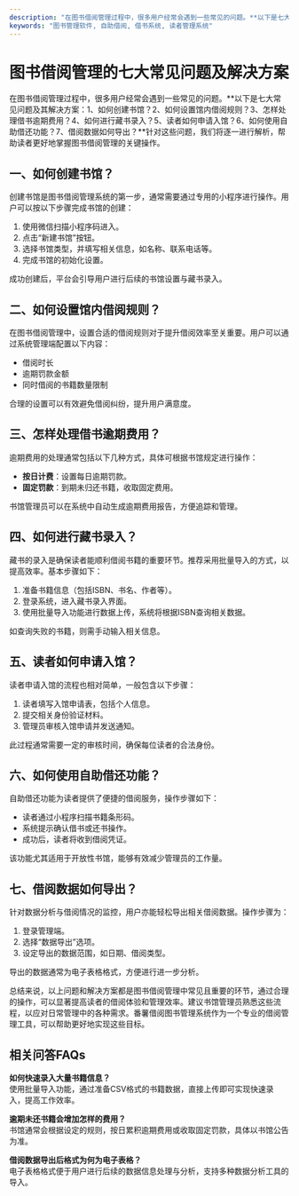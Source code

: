 ```yaml
---
description: "在图书借阅管理过程中，很多用户经常会遇到一些常见的问题。**以下是七大常见问题及其解决方案：1、如何创建书馆？2、如何设置馆内借阅规则？3、怎样处理借书逾期费用？4、如何进行藏书录入？5、读者如何申请入馆？6、如何使用自助借还功能？7、借阅数据如何导出？**针对这些问题，我们将逐一进行解析，帮助读者更好地掌握图书借阅管理的关键操作。"
keywords: "图书管理软件, 自助借阅, 借书系统, 读者管理系统"
---
```

# 图书借阅管理的七大常见问题及解决方案

在图书借阅管理过程中，很多用户经常会遇到一些常见的问题。**以下是七大常见问题及其解决方案：1、如何创建书馆？2、如何设置馆内借阅规则？3、怎样处理借书逾期费用？4、如何进行藏书录入？5、读者如何申请入馆？6、如何使用自助借还功能？7、借阅数据如何导出？**针对这些问题，我们将逐一进行解析，帮助读者更好地掌握图书借阅管理的关键操作。

## 一、如何创建书馆？

创建书馆是图书借阅管理系统的第一步，通常需要通过专用的小程序进行操作。用户可以按以下步骤完成书馆的创建：

1. 使用微信扫描小程序码进入。
2. 点击“新建书馆”按钮。
3. 选择书馆类型，并填写相关信息，如名称、联系电话等。
4. 完成书馆的初始化设置。

成功创建后，平台会引导用户进行后续的书馆设置与藏书录入。

## 二、如何设置馆内借阅规则？

在图书借阅管理中，设置合适的借阅规则对于提升借阅效率至关重要。用户可以通过系统管理端配置以下内容：

- 借阅时长
- 逾期罚款金额
- 同时借阅的书籍数量限制

合理的设置可以有效避免借阅纠纷，提升用户满意度。

## 三、怎样处理借书逾期费用？

逾期费用的处理通常包括以下几种方式，具体可根据书馆规定进行操作：

- **按日计费**：设置每日逾期罚款。
- **固定罚款**：到期未归还书籍，收取固定费用。

书馆管理员可以在系统中自动生成逾期费用报告，方便追踪和管理。

## 四、如何进行藏书录入？

藏书的录入是确保读者能顺利借阅书籍的重要环节。推荐采用批量导入的方式，以提高效率。基本步骤如下：

1. 准备书籍信息（包括ISBN、书名、作者等）。
2. 登录系统，进入藏书录入界面。
3. 使用批量导入功能进行数据上传，系统将根据ISBN查询相关数据。

如查询失败的书籍，则需手动输入相关信息。

## 五、读者如何申请入馆？

读者申请入馆的流程也相对简单，一般包含以下步骤：

1. 读者填写入馆申请表，包括个人信息。
2. 提交相关身份验证材料。
3. 管理员审核入馆申请并发送通知。

此过程通常需要一定的审核时间，确保每位读者的合法身份。

## 六、如何使用自助借还功能？

自助借还功能为读者提供了便捷的借阅服务，操作步骤如下：

- 读者通过小程序扫描书籍条形码。
- 系统提示确认借书或还书操作。
- 成功后，读者将收到借阅凭证。

该功能尤其适用于开放性书馆，能够有效减少管理员的工作量。

## 七、借阅数据如何导出？

针对数据分析与借阅情况的监控，用户亦能轻松导出相关借阅数据。操作步骤为：

1. 登录管理端。
2. 选择“数据导出”选项。
3. 设定导出的数据范围，如日期、借阅类型。

导出的数据通常为电子表格格式，方便进行进一步分析。

总结来说，以上问题和解决方案都是图书借阅管理中常见且重要的环节，通过合理的操作，可以显著提高读者的借阅体验和管理效率。建议书馆管理员熟悉这些流程，以应对日常管理中的各种需求。番薯借阅图书管理系统作为一个专业的借阅管理工具，可以帮助更好地实现这些目标。

## 相关问答FAQs

**如何快速录入大量书籍信息？**  
使用批量导入功能，通过准备CSV格式的书籍数据，直接上传即可实现快速录入，提高工作效率。

**逾期未还书籍会增加怎样的费用？**  
书馆通常会根据设定的规则，按日累积逾期费用或收取固定罚款，具体以书馆公告为准。

**借阅数据导出后格式为何为电子表格？**  
电子表格格式便于用户进行后续的数据信息处理与分析，支持多种数据分析工具的导入。
